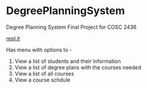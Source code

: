 # DegreePlanningSystem
Degree Planning System Final Project for COSC 2436

<a href="https://replit.com/@trshstar/Degree-Planning-System">repl.it</a>

Has menu with options to -
1) View a list of students and their information
2) View a list of degree plans with the courses needed
3) View a list of all courses
4) View a course schdule 
